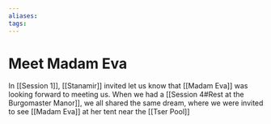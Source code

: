 ```yaml
---
aliases: 
tags: 
---
```


# Meet Madam Eva

In [[Session 1]], [[Stanamir]] invited let us know that [[Madam Eva]] was looking forward to meeting us.  When we had a [[Session 4#Rest at the Burgomaster Manor]], we all shared the same dream, where we were invited to see [[Madam Eva]] at her tent near the [[Tser Pool]]